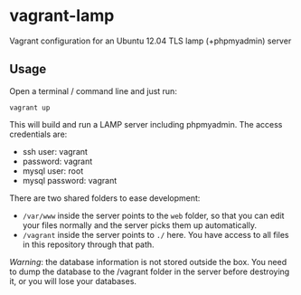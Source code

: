 vagrant-lamp
============

Vagrant configuration for an Ubuntu 12.04 TLS lamp (+phpmyadmin) server

Usage
-----

Open a terminal / command line and just run:

    vagrant up

This will build and run a LAMP server including phpmyadmin. The access credentials are:

- ssh user: vagrant
- password: vagrant
- mysql user: root
- mysql password: vagrant

There are two shared folders to ease development:

- `/var/www` inside the server points to the `web` folder, so that you can edit your files 
  normally and the server picks them up automatically.
- `/vagrant` inside the server points to `./` here. You have access to all files in this repository through that path.

*Warning*: the database information is not stored outside the box. You need to dump the
database to the /vagrant folder in the server before destroying it, or you will lose your
databases.
